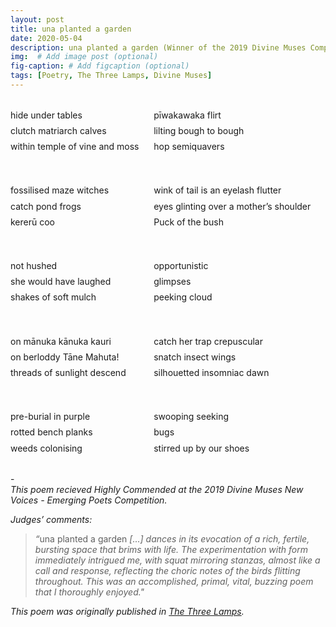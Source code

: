```yaml
---
layout: post
title: una planted a garden
date: 2020-05-04 
description: una planted a garden (Winner of the 2019 Divine Muses Competition)
img:  # Add image post (optional)
fig-caption: # Add figcaption (optional)
tags: [Poetry, The Three Lamps, Divine Muses]
---
```

<head>
<meta name="viewport" content="width=device-width, initial-scale=1">
<style>
.row {
  display: flex;
}

/* Create two equal columns that sits next to each other */
.column {
  flex: 50%;
  padding: 10px;
}
</style>
</head>

<div class="row">
  <div class="column">
    <p><p dir="ltr" style="line-height:1.7999999999999998;margin-top:0pt;margin-bottom:0pt;"><span style="background-color:transparent;font-weight:400;font-style:normal;font-variant:normal;text-decoration:none;vertical-align:baseline;white-space:pre;white-space:pre-wrap;">hide under tables</span></p>
<p dir="ltr" style="line-height:1.7999999999999998;margin-top:0pt;margin-bottom:0pt;"><span style="background-color:transparent;font-weight:400;font-style:normal;font-variant:normal;text-decoration:none;vertical-align:baseline;white-space:pre;white-space:pre-wrap;">clutch matriarch calves</span></p>
<p dir="ltr" style="line-height:1.7999999999999998;margin-top:0pt;margin-bottom:0pt;"><span style="background-color:transparent;font-weight:400;font-style:normal;font-variant:normal;text-decoration:none;vertical-align:baseline;white-space:pre;white-space:pre-wrap;">within temple of vine and moss</span></p>
<p><br></p>
<p dir="ltr" style="line-height:1.7999999999999998;margin-top:0pt;margin-bottom:0pt;"><span style="background-color:transparent;font-weight:400;font-style:normal;font-variant:normal;text-decoration:none;vertical-align:baseline;white-space:pre;white-space:pre-wrap;">fossilised maze witches</span></p>
<p dir="ltr" style="line-height:1.7999999999999998;margin-top:0pt;margin-bottom:0pt;"><span style="background-color:transparent;font-weight:400;font-style:normal;font-variant:normal;text-decoration:none;vertical-align:baseline;white-space:pre;white-space:pre-wrap;">catch pond frogs</span></p>
<p dir="ltr" style="line-height:1.7999999999999998;margin-top:0pt;margin-bottom:0pt;"><span style="background-color:transparent;font-weight:400;font-style:normal;font-variant:normal;text-decoration:none;vertical-align:baseline;white-space:pre;white-space:pre-wrap;">kererū coo</span></p>
<p><br></p>
<p dir="ltr" style="line-height:1.7999999999999998;margin-top:0pt;margin-bottom:0pt;"><span style="background-color:transparent;font-weight:400;font-style:normal;font-variant:normal;text-decoration:none;vertical-align:baseline;white-space:pre;white-space:pre-wrap;">not hushed</span></p>
<p dir="ltr" style="line-height:1.7999999999999998;margin-top:0pt;margin-bottom:0pt;"><span style="background-color:transparent;font-weight:400;font-style:normal;font-variant:normal;text-decoration:none;vertical-align:baseline;white-space:pre;white-space:pre-wrap;">she would have laughed</span></p>
<p dir="ltr" style="line-height:1.7999999999999998;margin-top:0pt;margin-bottom:0pt;"><span style="background-color:transparent;font-weight:400;font-style:normal;font-variant:normal;text-decoration:none;vertical-align:baseline;white-space:pre;white-space:pre-wrap;">shakes of soft mulch</span></p>
<p><br></p>
<p dir="ltr" style="line-height:1.7999999999999998;margin-top:0pt;margin-bottom:0pt;"><span style="background-color:transparent;font-weight:400;font-style:normal;font-variant:normal;text-decoration:none;vertical-align:baseline;white-space:pre;white-space:pre-wrap;">on mānuka kānuka kauri</span></p>
<p dir="ltr" style="line-height:1.7999999999999998;margin-top:0pt;margin-bottom:0pt;"><span style="background-color:transparent;font-weight:400;font-style:normal;font-variant:normal;text-decoration:none;vertical-align:baseline;white-space:pre;white-space:pre-wrap;">on berloddy Tāne Mahuta!</span></p>
<p dir="ltr" style="line-height:1.7999999999999998;margin-top:0pt;margin-bottom:0pt;"><span style="background-color:transparent;font-weight:400;font-style:normal;font-variant:normal;text-decoration:none;vertical-align:baseline;white-space:pre;white-space:pre-wrap;">threads of sunlight descend</span></p>
<p><br></p>
<p dir="ltr" style="line-height:1.7999999999999998;margin-top:0pt;margin-bottom:0pt;"><span style="background-color:transparent;font-weight:400;font-style:normal;font-variant:normal;text-decoration:none;vertical-align:baseline;white-space:pre;white-space:pre-wrap;">pre-burial in purple</span></p>
<p dir="ltr" style="line-height:1.7999999999999998;margin-top:0pt;margin-bottom:0pt;"><span style="background-color:transparent;font-weight:400;font-style:normal;font-variant:normal;text-decoration:none;vertical-align:baseline;white-space:pre;white-space:pre-wrap;">rotted bench planks</span></p>
<p dir="ltr" style="line-height:1.7999999999999998;margin-top:0pt;margin-bottom:0pt;"><span style="background-color:transparent;font-weight:400;font-style:normal;font-variant:normal;text-decoration:none;vertical-align:baseline;white-space:pre;white-space:pre-wrap;">weeds colonising</span></p>
</p>
  </div>
  <div class="column">
    <p><p dir="ltr" style="line-height:1.7999999999999998;margin-top:0pt;margin-bottom:0pt;"><span style="background-color:transparent;font-weight:400;font-style:normal;font-variant:normal;text-decoration:none;vertical-align:baseline;white-space:pre;white-space:pre-wrap;">pīwakawaka flirt</span></p>
<p dir="ltr" style="line-height:1.7999999999999998;margin-top:0pt;margin-bottom:0pt;"><span style="background-color:transparent;font-weight:400;font-style:normal;font-variant:normal;text-decoration:none;vertical-align:baseline;white-space:pre;white-space:pre-wrap;">lilting bough to bough</span></p>
<p dir="ltr" style="line-height:1.7999999999999998;margin-top:0pt;margin-bottom:0pt;"><span style="background-color:transparent;font-weight:400;font-style:normal;font-variant:normal;text-decoration:none;vertical-align:baseline;white-space:pre;white-space:pre-wrap;">hop semiquavers</span></p>
<p><br></p>
<p dir="ltr" style="line-height:1.7999999999999998;margin-top:0pt;margin-bottom:0pt;"><span style="background-color:transparent;font-weight:400;font-style:normal;font-variant:normal;text-decoration:none;vertical-align:baseline;white-space:pre;white-space:pre-wrap;">wink of tail is an eyelash flutter</span></p>
<p dir="ltr" style="line-height:1.7999999999999998;margin-top:0pt;margin-bottom:0pt;"><span style="background-color:transparent;font-weight:400;font-style:normal;font-variant:normal;text-decoration:none;vertical-align:baseline;white-space:pre;white-space:pre-wrap;">eyes glinting over a mother&rsquo;s shoulder</span></p>
<p dir="ltr" style="line-height:1.7999999999999998;margin-top:0pt;margin-bottom:0pt;"><span style="background-color:transparent;font-weight:400;font-style:normal;font-variant:normal;text-decoration:none;vertical-align:baseline;white-space:pre;white-space:pre-wrap;">Puck of the bush</span></p>
<p><br></p>
<p dir="ltr" style="line-height:1.7999999999999998;margin-top:0pt;margin-bottom:0pt;"><span style="background-color:transparent;font-weight:400;font-style:normal;font-variant:normal;text-decoration:none;vertical-align:baseline;white-space:pre;white-space:pre-wrap;">opportunistic</span></p>
<p dir="ltr" style="line-height:1.7999999999999998;margin-top:0pt;margin-bottom:0pt;"><span style="background-color:transparent;font-weight:400;font-style:normal;font-variant:normal;text-decoration:none;vertical-align:baseline;white-space:pre;white-space:pre-wrap;">glimpses</span></p>
<p dir="ltr" style="line-height:1.7999999999999998;margin-top:0pt;margin-bottom:0pt;"><span style="background-color:transparent;font-weight:400;font-style:normal;font-variant:normal;text-decoration:none;vertical-align:baseline;white-space:pre;white-space:pre-wrap;">peeking cloud</span></p>
<p><br></p>
<p dir="ltr" style="line-height:1.7999999999999998;margin-top:0pt;margin-bottom:0pt;"><span style="background-color:transparent;font-weight:400;font-style:normal;font-variant:normal;text-decoration:none;vertical-align:baseline;white-space:pre;white-space:pre-wrap;">catch her trap crepuscular</span></p>
<p dir="ltr" style="line-height:1.7999999999999998;margin-top:0pt;margin-bottom:0pt;"><span style="background-color:transparent;font-weight:400;font-style:normal;font-variant:normal;text-decoration:none;vertical-align:baseline;white-space:pre;white-space:pre-wrap;">snatch insect wings</span></p>
<p dir="ltr" style="line-height:1.7999999999999998;margin-top:0pt;margin-bottom:0pt;"><span style="background-color:transparent;font-weight:400;font-style:normal;font-variant:normal;text-decoration:none;vertical-align:baseline;white-space:pre;white-space:pre-wrap;">silhouetted insomniac dawn</span></p>
<p><br></p>
<p dir="ltr" style="line-height:1.7999999999999998;margin-top:0pt;margin-bottom:0pt;"><span style="background-color:transparent;font-weight:400;font-style:normal;font-variant:normal;text-decoration:none;vertical-align:baseline;white-space:pre;white-space:pre-wrap;">swooping seeking</span></p>
<p dir="ltr" style="line-height:1.7999999999999998;margin-top:0pt;margin-bottom:0pt;"><span style="background-color:transparent;font-weight:400;font-style:normal;font-variant:normal;text-decoration:none;vertical-align:baseline;white-space:pre;white-space:pre-wrap;">bugs</span></p>
<p dir="ltr" style="line-height:1.7999999999999998;margin-top:0pt;margin-bottom:0pt;"><span style="background-color:transparent;font-weight:400;font-style:normal;font-variant:normal;text-decoration:none;vertical-align:baseline;white-space:pre;white-space:pre-wrap;">stirred up by our shoes</span></p>
</p>
  </div>
</div>

-<br>
<em>This poem recieved Highly Commended at the 2019 Divine Muses New Voices - Emerging Poets Competition.</em><br>

<em>Judges’ comments: </em>
><em>&ldquo;</em>una planted a garden <em>[...] dances in its evocation of a rich, fertile, bursting space that brims with life. The experimentation with form immediately intrigued me, with squat mirroring stanzas, almost like a call and response, reflecting the choric notes of the birds flitting throughout. This was an accomplished, primal, vital, buzzing poem that I thoroughly enjoyed."</em>

<em>This poem was originally published in <a href="https://www.thethreelamps.com/article/lily-holloway?publication=spring-2019">The Three Lamps</a>.</em>

